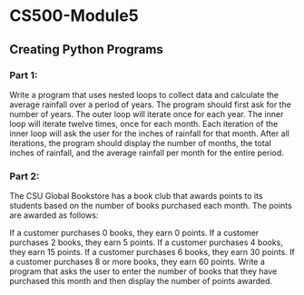 # CS500-Module5
## Creating Python Programs
### Part 1:
Write a program that uses nested loops to collect data and calculate the average rainfall over a period of years. The program should first ask for the number of years. The outer loop will iterate once for each year. The inner loop will iterate twelve times, once for each month. Each iteration of the inner loop will ask the user for the inches of rainfall for that month. After all iterations, the program should display the number of months, the total inches of rainfall, and the average rainfall per month for the entire period.

### Part 2:
The CSU Global Bookstore has a book club that awards points to its students based on the number of books purchased each month. The points are awarded as follows:

If a customer purchases 0 books, they earn 0 points.
If a customer purchases 2 books, they earn 5 points.
If a customer purchases 4 books, they earn 15 points.
If a customer purchases 6 books, they earn 30 points.
If a customer purchases 8 or more books, they earn 60 points.
Write a program that asks the user to enter the number of books that they have purchased this month and then display the number of points awarded.
